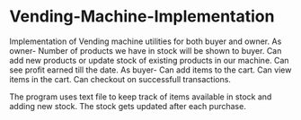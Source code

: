 # Vending-Machine-Implementation

Implementation of Vending machine utilities for both buyer and owner. As owner- Number of products we have in stock will be shown to buyer. Can add new products or update stock of existing products in our machine. Can see profit earned till the date. As buyer- Can add items to the cart. Can view items in the cart. Can checkout on successfull transactions.

The program uses text file to keep track of items available in stock and adding new stock. The stock gets updated after each purchase.
